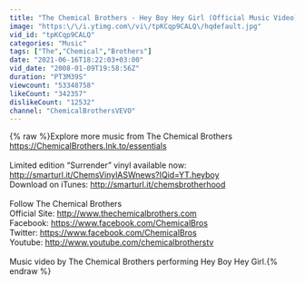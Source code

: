 ```yaml
---
title: "The Chemical Brothers - Hey Boy Hey Girl (Official Music Video)"
image: "https:\/\/i.ytimg.com\/vi\/tpKCqp9CALQ\/hqdefault.jpg"
vid_id: "tpKCqp9CALQ"
categories: "Music"
tags: ["The","Chemical","Brothers"]
date: "2021-06-16T18:22:03+03:00"
vid_date: "2008-01-09T19:58:56Z"
duration: "PT3M39S"
viewcount: "53348758"
likeCount: "342357"
dislikeCount: "12532"
channel: "ChemicalBrothersVEVO"
---
```

{% raw %}Explore more music from The Chemical Brothers <a rel="nofollow" target="blank" href="https://ChemicalBrothers.lnk.to/essentials">https://ChemicalBrothers.lnk.to/essentials</a><br /><br />Limited edition “Surrender” vinyl available now: <a rel="nofollow" target="blank" href="http://smarturl.it/ChemsVinylASWnews?IQid=YT.heyboy">http://smarturl.it/ChemsVinylASWnews?IQid=YT.heyboy</a> <br />Download on iTunes: <a rel="nofollow" target="blank" href="http://smarturl.it/chemsbrotherhood">http://smarturl.it/chemsbrotherhood</a><br /><br />Follow The Chemical Brothers<br />Official Site: <a rel="nofollow" target="blank" href="http://www.thechemicalbrothers.com">http://www.thechemicalbrothers.com</a><br />Facebook: <a rel="nofollow" target="blank" href="https://www.facebook.com/ChemicalBros">https://www.facebook.com/ChemicalBros</a><br />Twitter: <a rel="nofollow" target="blank" href="https://www.facebook.com/ChemicalBros">https://www.facebook.com/ChemicalBros</a><br />Youtube: <a rel="nofollow" target="blank" href="http://www.youtube.com/chemicalbrotherstv">http://www.youtube.com/chemicalbrotherstv</a><br /><br />Music video by The Chemical Brothers performing Hey Boy Hey Girl.{% endraw %}
